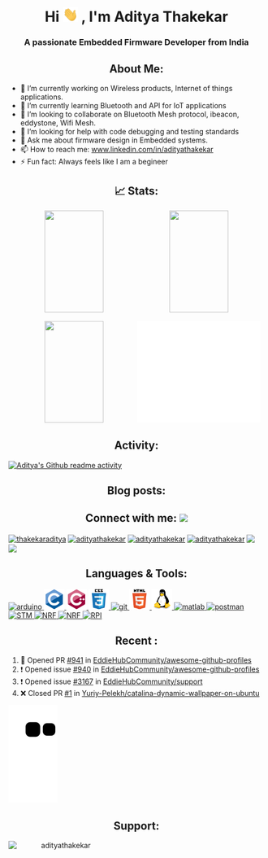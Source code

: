 <h1 align="center">Hi <img src="https://github.com/adityathakekar/adityathakekar/blob/master/wave.gif" width="30px"> , I'm Aditya Thakekar </h1> 
<h3 align="center">A passionate Embedded Firmware Developer from India</h3>

<!--
**adityathakekar/adityathakekar** is a ✨ _special_ ✨ repository because its `README.md` (this file) appears on your GitHub profile.

Here are some ideas to get you started: -->

<h2 align="center"> About Me: </h2>

- 🔭 I’m currently working on Wireless products, Internet of things applications. 
- 🌱 I’m currently learning  Bluetooth and API for IoT applications
- 👯 I’m looking to collaborate on Bluetooth Mesh protocol, ibeacon, eddystone, Wifi Mesh.
- 🤔 I’m looking for help with code debugging and testing standards
- 💬 Ask me about firmware design in Embedded systems. 
- 📫 How to reach me: www.linkedin.com/in/adityathakekar
- ⚡ Fun fact: Always feels like I am a begineer

<h2 align="center">  📈 Stats: </h2>
<p align="center">
	
  <img width="48%" height= "200" src="https://github-readme-stats.vercel.app/api/?username=adityathakekar&theme=calm&show_icons=true&count_private=true" />
  <img width="48%" height= "200" src="http://github-readme-streak-stats.herokuapp.com?user=adityathakekar&theme=dark&hide_border=true&date_format=M%20j%5B%2C%20Y%5D&currStreakNum=3DB8DD&sideNums=FFFFFF&ring=3DB8DD&fire=3DB8DD&currStreakLabel=FFFFFF&background=000000" />
</p>

<p align="center">
	<img width="48%" height= "200" src="https://github-readme-stats.vercel.app/api/top-langs/?username=adityathakekar&layout=compact&theme=calm" />
        <img width="48%" height= "200" src= "https://github.com/adityathakekar/github-stats/blob/master/generated/languages.svg" />
</p>


<h2 align="center"> Activity: </h2>

[![Aditya's Github readme activity](https://readmegraph.herokuapp.com/graph?username=adityathakekar&theme=gotham)](https://github.com/adityathakekar/github-readme-activity-graph)



<h2 align="center"> Blog posts: </h2>

<!-- BLOG-POST-LIST:START -->
<!-- BLOG-POST-LIST:END -->


<h2 align="center"> Connect with me: <a href="#"> <img src="https://raw.githubusercontent.com/SamirPaul1/SamirPaul1/main/SocialLogo/connect.gif" height="32"> </a></h2>

<p align="left">
<a href="https://twitter.com/thakekaraditya" target="blank"><img align="center" src="https://raw.githubusercontent.com/rahuldkjain/github-profile-readme-generator/master/src/images/icons/Social/twitter.svg" alt="thakekaraditya" height="30" width="40" /></a>
<a href="https://linkedin.com/in/adityathakekar" target="blank"><img align="center" src="https://raw.githubusercontent.com/rahuldkjain/github-profile-readme-generator/master/src/images/icons/Social/linked-in-alt.svg" alt="adityathakekar" height="30" width="40" /></a>
<a href="https://medium.com/@adityathakekar" target="blank"><img align="center" src="https://raw.githubusercontent.com/rahuldkjain/github-profile-readme-generator/master/src/images/icons/Social/medium.svg" alt="adityathakekar" height="30" width="40" /></a>
<a href="https://dev.to/adityathakekar" target="blank"><img align="center" src="https://raw.githubusercontent.com/rahuldkjain/github-profile-readme-generator/master/src/images/icons/Social/devto.svg" alt="adityathakekar" height="30" width="40" /></a>
<a href="https://twitter.com/thakekaraditya">	<img align="center" src="https://img.shields.io/twitter/follow/thakekaraditya.svg?style=social" /> 	</a>
<a href="https://twitter.com/thakekaraditya">	<img align="center" src="https://komarev.com/ghpvc/?username=adityathakekar" />  </a>
</p>
  

<h2 align="center">  Languages & Tools: </h2>

<p align="left"> <a href="https://www.arduino.cc/" target="_blank" rel="noreferrer"> <img src="https://cdn.worldvectorlogo.com/logos/arduino-1.svg" alt="arduino" width="40" height="40"/> </a> <a href="https://www.cprogramming.com/" target="_blank" rel="noreferrer"> <img src="https://raw.githubusercontent.com/devicons/devicon/master/icons/c/c-original.svg" alt="c" width="40" height="40"/> </a> <a href="https://www.w3schools.com/cpp/" target="_blank" rel="noreferrer"> <img src="https://raw.githubusercontent.com/devicons/devicon/master/icons/cplusplus/cplusplus-original.svg" alt="cplusplus" width="40" height="40"/> </a> <a href="https://www.w3schools.com/css/" target="_blank" rel="noreferrer"> <img src="https://raw.githubusercontent.com/devicons/devicon/master/icons/css3/css3-original-wordmark.svg" alt="css3" width="40" height="40"/> </a> <a href="https://git-scm.com/" target="_blank" rel="noreferrer"> <img src="https://www.vectorlogo.zone/logos/git-scm/git-scm-icon.svg" alt="git" width="40" height="40"/> </a> <a href="https://www.w3.org/html/" target="_blank" rel="noreferrer"> <img src="https://raw.githubusercontent.com/devicons/devicon/master/icons/html5/html5-original-wordmark.svg" alt="html5" width="40" height="40"/>  <a href="https://www.linux.org/" target="_blank" rel="noreferrer"> <img src="https://raw.githubusercontent.com/devicons/devicon/master/icons/linux/linux-original.svg" alt="linux" width="40" height="40"/> </a> <a href="https://www.mathworks.com/" target="_blank" rel="noreferrer"> <img src="https://upload.wikimedia.org/wikipedia/commons/2/21/Matlab_Logo.png" alt="matlab" width="40" height="40"/> </a> <a href="https://postman.com" target="_blank" rel="noreferrer"> <img src="https://www.vectorlogo.zone/logos/getpostman/getpostman-icon.svg" alt="postman" width="40" height="40"/> </a> </a> <a href="https://www.st.com/content/st_com/en.html" target="_blank" rel="noreferrer"> <img src="https://upload.wikimedia.org/wikipedia/en/f/f3/STMicroelectronics_logo.svg" alt="STM" width="40" height="40"/> </a>
<a href="https://www.nordicsemi.com/" target="_blank" rel="noreferrer"> <img src="https://upload.wikimedia.org/wikipedia/commons/2/2c/Nordic_Semiconductor_Company_Logo.svg" alt="NRF" width="40" height="40"/> </a><a href="https://www.bluetooth.com//" target="_blank" rel="noreferrer"> <img src="https://upload.wikimedia.org/wikipedia/commons/d/da/Bluetooth.svg" alt="NRF" width="40" height="40"/> </a>
<a href="https://https://www.raspberrypi.org//" target="_blank" rel="noreferrer"> <img src="https://elinux.org/images/c/cb/Raspberry_Pi_Logo.svg" alt="RPI" width="40" height="40"/> </a>
</p>


<h2 align="center">  Recent : </h2>

<!--START_SECTION:activity-->
1. 💪 Opened PR [#941](https://github.com/EddieHubCommunity/awesome-github-profiles/pull/941) in [EddieHubCommunity/awesome-github-profiles](https://github.com/EddieHubCommunity/awesome-github-profiles)
2. ❗️ Opened issue [#940](https://github.com/EddieHubCommunity/awesome-github-profiles/issues/940) in [EddieHubCommunity/awesome-github-profiles](https://github.com/EddieHubCommunity/awesome-github-profiles)
3. ❗️ Opened issue [#3167](https://github.com/EddieHubCommunity/support/issues/3167) in [EddieHubCommunity/support](https://github.com/EddieHubCommunity/support)
4. ❌ Closed PR [#1](https://github.com/Yuriy-Pelekh/catalina-dynamic-wallpaper-on-ubuntu/pull/1) in [Yuriy-Pelekh/catalina-dynamic-wallpaper-on-ubuntu](https://github.com/Yuriy-Pelekh/catalina-dynamic-wallpaper-on-ubuntu)
<!--END_SECTION:activity-->


![snake gif](https://github.com/adityathakekar/adityathakekar/blob/output/github-contribution-grid-snake.svg)



<h2 align="center">   Support: </h2>
<p align= "center" > 
	<a href="https://www.buymeacoffee.com/adityathakekar"> <img align="left" src="https://cdn.buymeacoffee.com/buttons/v2/default-yellow.png" height="50" width="210" alt="adityathakekar" /></a>
</p><br><br>

